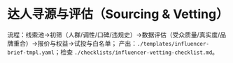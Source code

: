 # 达人寻源与评估（Sourcing & Vetting）

流程：线索池→初筛（人群/调性/口碑/违规史）→数据评估（受众质量/真实度/品牌重合）→报价与权益→试投与白名单；
产出：`./templates/influencer-brief-tmpl.yaml`；检查 `./checklists/influencer-vetting-checklist.md`。
